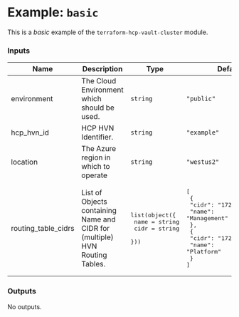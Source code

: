 # Example: `basic`

This is a _basic_ example of the `terraform-hcp-vault-cluster` module.

<!-- BEGIN_TF_DOCS -->
### Inputs

| Name | Description | Type | Default | Required |
|------|-------------|------|---------|:--------:|
| environment | The Cloud Environment which should be used. | `string` | `"public"` | no |
| hcp_hvn_id | HCP HVN Identifier. | `string` | `"example"` | no |
| location | The Azure region in which to operate | `string` | `"westus2"` | no |
| routing_table_cidrs | List of Objects containing Name and CIDR for (multiple) HVN Routing Tables. | <pre>list(object({<br>    name = string<br>    cidr = string<br>  }))</pre> | <pre>[<br>  {<br>    "cidr": "172.16.0.0/16",<br>    "name": "Management"<br>  },<br>  {<br>    "cidr": "172.26.0.0/16",<br>    "name": "Platform"<br>  }<br>]</pre> | no |

### Outputs

No outputs.
<!-- END_TF_DOCS -->
